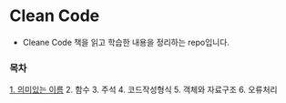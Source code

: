 # Clean Code
* Cleane Code 책을 읽고 학습한 내용을 정리하는 repo입니다.

### 목차
[1. 의미있는 이름]([https://github.com/JisooOh94/study/blob/master/CleanCode/Content/2.%20%EC%9D%98%EB%AF%B8%EC%9E%88%EB%8A%94%20%EC%9D%B4%EB%A6%84.md](https://github.com/JisooOh94/study/blob/master/CleanCode/Content/2.%20%EC%9D%98%EB%AF%B8%EC%9E%88%EB%8A%94%20%EC%9D%B4%EB%A6%84.md))
2. 함수
3. 주석
4. 코드작성형식
5. 객체와 자료구조
6. 오류처리
<!--stackedit_data:
eyJoaXN0b3J5IjpbMTg0MDMzMjM4OCw2MTA2NjY5NzhdfQ==
-->